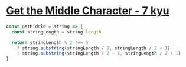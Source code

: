 # [Get the Middle Character - 7 kyu](https://www.codewars.com/kata/56747fd5cb988479af000028)

```javascript
const getMiddle = string => {
  const stringLength = string.length

  return stringLength % 2 !== 0
    ? string.substring(stringLength / 2, stringLength / 2 + 1)
    : string.substring(stringLength / 2 - 1, stringLength / 2 + 1)
}
```
